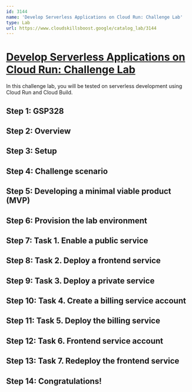 ```yaml
---
id: 3144
name: 'Develop Serverless Applications on Cloud Run: Challenge Lab'
type: Lab
url: https://www.cloudskillsboost.google/catalog_lab/3144
---
```


# [Develop Serverless Applications on Cloud Run: Challenge Lab](https://www.cloudskillsboost.google/catalog_lab/3144)

In this challenge lab, you will be tested on serverless development using Cloud Run and Cloud Build.

## Step 1: GSP328

## Step 2: Overview

## Step 3: Setup

## Step 4: Challenge scenario

## Step 5: Developing a minimal viable product (MVP)

## Step 6: Provision the lab environment

## Step 7: Task 1. Enable a public service

## Step 8: Task 2. Deploy a frontend service

## Step 9: Task 3. Deploy a private service

## Step 10: Task 4. Create a billing service account

## Step 11: Task 5. Deploy the billing service

## Step 12: Task 6. Frontend service account

## Step 13: Task 7. Redeploy the frontend service

## Step 14: Congratulations!
